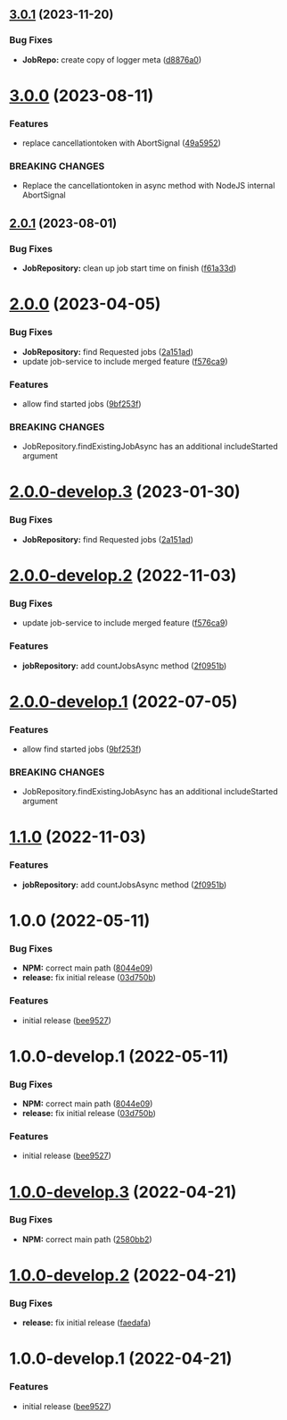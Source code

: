 ## [3.0.1](https://github.com/droidsolutions/job-service-typeorm/compare/v3.0.0...v3.0.1) (2023-11-20)


### Bug Fixes

* **JobRepo:** create copy of logger meta ([d8876a0](https://github.com/droidsolutions/job-service-typeorm/commit/d8876a0e71de281842541fc9d09707bd37a3efe1))

# [3.0.0](https://github.com/droidsolutions/job-service-typeorm/compare/v2.0.1...v3.0.0) (2023-08-11)


### Features

* replace cancellationtoken with AbortSignal ([49a5952](https://github.com/droidsolutions/job-service-typeorm/commit/49a5952fbbd4aadadcd4653fe69e5b4d4cf0e869))


### BREAKING CHANGES

* Replace the cancellationtoken in async method with NodeJS internal AbortSignal

## [2.0.1](https://github.com/droidsolutions/job-service-typeorm/compare/v2.0.0...v2.0.1) (2023-08-01)


### Bug Fixes

* **JobRepository:** clean up job start time on finish ([f61a33d](https://github.com/droidsolutions/job-service-typeorm/commit/f61a33d68deb3ed842f2c14031ed0c1b754216ba))

# [2.0.0](https://github.com/droidsolutions/job-service-typeorm/compare/v1.1.0...v2.0.0) (2023-04-05)


### Bug Fixes

* **JobRepository:** find Requested jobs ([2a151ad](https://github.com/droidsolutions/job-service-typeorm/commit/2a151ade851100dfac6965e4eb42c8bd1b7b59b5))
* update job-service to include merged feature ([f576ca9](https://github.com/droidsolutions/job-service-typeorm/commit/f576ca97b82d01485e9a3731fde5716fd04c0803))


### Features

* allow find started jobs ([9bf253f](https://github.com/droidsolutions/job-service-typeorm/commit/9bf253f6f1d305a96dba8bcd1b793e723313f14e))


### BREAKING CHANGES

* JobRepository.findExistingJobAsync has an additional includeStarted argument

# [2.0.0-develop.3](https://github.com/droidsolutions/job-service-typeorm/compare/v2.0.0-develop.2...v2.0.0-develop.3) (2023-01-30)


### Bug Fixes

* **JobRepository:** find Requested jobs ([2a151ad](https://github.com/droidsolutions/job-service-typeorm/commit/2a151ade851100dfac6965e4eb42c8bd1b7b59b5))

# [2.0.0-develop.2](https://github.com/droidsolutions/job-service-typeorm/compare/v2.0.0-develop.1...v2.0.0-develop.2) (2022-11-03)


### Bug Fixes

* update job-service to include merged feature ([f576ca9](https://github.com/droidsolutions/job-service-typeorm/commit/f576ca97b82d01485e9a3731fde5716fd04c0803))


### Features

* **jobRepository:** add countJobsAsync method ([2f0951b](https://github.com/droidsolutions/job-service-typeorm/commit/2f0951b25a8713c1d23a91c769abd15376d776af))

# [2.0.0-develop.1](https://github.com/droidsolutions/job-service-typeorm/compare/v1.0.0...v2.0.0-develop.1) (2022-07-05)


### Features

* allow find started jobs ([9bf253f](https://github.com/droidsolutions/job-service-typeorm/commit/9bf253f6f1d305a96dba8bcd1b793e723313f14e))


### BREAKING CHANGES

* JobRepository.findExistingJobAsync has an additional includeStarted argument

# [1.1.0](https://github.com/droidsolutions/job-service-typeorm/compare/v1.0.0...v1.1.0) (2022-11-03)


### Features

* **jobRepository:** add countJobsAsync method ([2f0951b](https://github.com/droidsolutions/job-service-typeorm/commit/2f0951b25a8713c1d23a91c769abd15376d776af))

# 1.0.0 (2022-05-11)


### Bug Fixes

* **NPM:** correct main path ([8044e09](https://github.com/droidsolutions/job-service-typeorm/commit/8044e09a6a10b9907acece0ca949651496cbbf08))
* **release:** fix initial release ([03d750b](https://github.com/droidsolutions/job-service-typeorm/commit/03d750b3bea75115dfad1a9d0fb80b433e5e5142))


### Features

* initial release ([bee9527](https://github.com/droidsolutions/job-service-typeorm/commit/bee952706e679d4728989d958d444d53c3b8daf7))

# 1.0.0-develop.1 (2022-05-11)


### Bug Fixes

* **NPM:** correct main path ([8044e09](https://github.com/droidsolutions/job-service-typeorm/commit/8044e09a6a10b9907acece0ca949651496cbbf08))
* **release:** fix initial release ([03d750b](https://github.com/droidsolutions/job-service-typeorm/commit/03d750b3bea75115dfad1a9d0fb80b433e5e5142))


### Features

* initial release ([bee9527](https://github.com/droidsolutions/job-service-typeorm/commit/bee952706e679d4728989d958d444d53c3b8daf7))

# [1.0.0-develop.3](https://github.com/droidsolutions/job-service-typeorm/compare/v1.0.0-develop.2...v1.0.0-develop.3) (2022-04-21)


### Bug Fixes

* **NPM:** correct main path ([2580bb2](https://github.com/droidsolutions/job-service-typeorm/commit/2580bb2444b1fc68a957174a0d5ae2564a32ca7d))

# [1.0.0-develop.2](https://github.com/droidsolutions/job-service-typeorm/compare/v1.0.0-develop.1...v1.0.0-develop.2) (2022-04-21)


### Bug Fixes

* **release:** fix initial release ([faedafa](https://github.com/droidsolutions/job-service-typeorm/commit/faedafa7064d9b4eba91014c59982e8436ee5a2a))

# 1.0.0-develop.1 (2022-04-21)


### Features

* initial release ([bee9527](https://github.com/droidsolutions/job-service-typeorm/commit/bee952706e679d4728989d958d444d53c3b8daf7))
